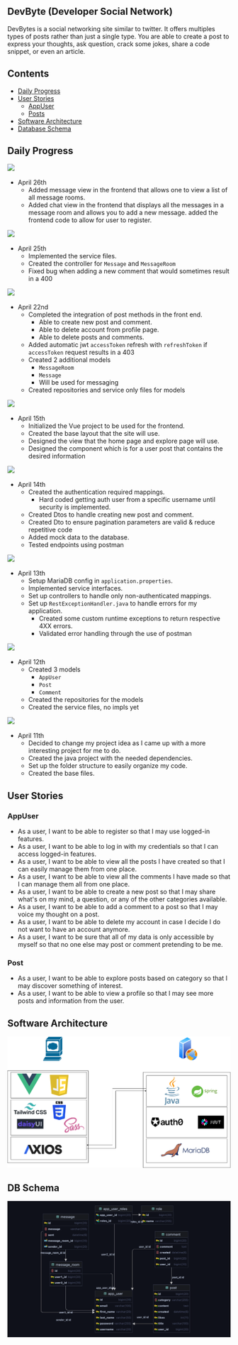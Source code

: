 ## DevByte (Developer Social Network)
DevBytes is a social networking site similar to twitter. It offers multiples types of posts rather than just a single
type. You are able to create a post to express your thoughts, ask question, crack some jokes, share a code snippet, or
even an article.

## Contents
- [Daily Progress](#daily-progress)
- [User Stories](#user-stories)
  - [AppUser](#appuser)
  - [Posts](#post)
- [Software Architecture](#software-architecture)
- [Database Schema](#db-schema)

## Daily Progress
![](https://progress-bar.dev/92?title=Completed&width=100)
- April 26th
  - Added message view in the frontend that allows one to view a list of all
  message rooms.
  - Added chat view in the frontend that displays all the messages in a message
  room and allows you to add a new message.
  added the frontend code to allow for user to register.

![](https://progress-bar.dev/90?title=Completed&width=100)
- April 25th
  - Implemented the service files.
  - Created the controller for `Message` and `MessageRoom`
  - Fixed bug when adding a new comment that would sometimes result in a 400

![](https://progress-bar.dev/85?title=Completed&width=100)
- April 22nd
  - Completed the integration of post methods in the front end.
    - Able to create new post and comment.
    - Able to delete account from profile page.
    - Able to delete posts and comments.
  - Added automatic jwt `accessToken` refresh with `refreshToken` if `accessToken` request results in a 403
  - Created 2 additional models
    - `MessageRoom`
    - `Message`
    - Will be used for messaging
  - Created repositories and service only files for models


![](https://progress-bar.dev/35?title=Completed&width=100)
- April 15th
  - Initialized the Vue project to be used for the frontend.
  - Created the base layout that the site will use.
  - Designed the view that the home page and explore page will use.
  - Designed the component which is for a user post that contains the desired information

![](https://progress-bar.dev/25?title=Completed&width=100)
- April 14th
    - Created the authentication required mappings.
      - Hard coded getting auth user from a specific username until security is implemented.
    - Created Dtos to handle creating new post and comment.
    - Created Dto to ensure pagination parameters are valid & reduce repetitive code
    - Added mock data to the database.
    - Tested endpoints using postman

![](https://progress-bar.dev/20?title=Completed&width=100)
- April 13th
  - Setup MariaDB config in `application.properties`.
  - Implemented service interfaces.
  - Set up controllers to handle only non-authenticated mappings.
  - Set up `RestExceptionHandler.java` to handle errors for my application.
    - Created some custom runtime exceptions to return respective 4XX errors.
    - Validated error handling through the use of postman

![](https://progress-bar.dev/10?title=Completed&width=100)
- April 12th
  - Created 3 models
    - `AppUser`
    - `Post`
    - `Comment`
  - Created the repositories for the models
  - Created the service files, no impls yet

![](https://progress-bar.dev/5?title=Completed&width=100)
- April 11th
  - Decided to change my project idea as I came up with a more interesting project for me to do.
  - Created the java project with the needed dependencies.
  - Set up the folder structure to easily organize my code.
  - Created the base files.

## User Stories
### AppUser
- As a user, I want to be able to register so that I may use logged-in features.
- As a user, I want to be able to log in with my credentials so that I can access logged-in features.
- As a user, I want to be able to view all the posts I have created so that I can easily manage them from one place.
- As a user, I want to be able to view all the comments I have made so that I can manage them all from one place.
- As a user, I want to be able to create a new post so that I may share what's on my mind, a question, or any of the
other categories available.
- As a user, I want to be able to add a comment to a post so that I may voice my thought on a post.
- As a user, I want to be able to delete my account in case I decide I do not want to have an account anymore.
- As a user, I want to be sure that all of my data is only accessible by myself so that no one else may post or comment
pretending to be me.

### Post
- As a user, I want to be able to explore posts based on category so that I may discover something of interest.
- As a user, I want to be able to view a profile so that I may see more posts and information from the user.

## Software Architecture
![Software Architecture](./fullstack_architecture.png?raw=true)

## DB Schema
![Maria DB schema](./db_schema.png?raw=true)
